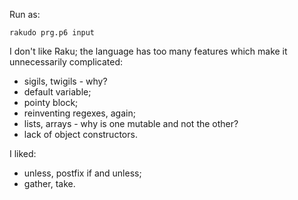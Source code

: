 Run as:
```
rakudo prg.p6 input
```

I don't like Raku; the language has too many features which make it unnecessarily complicated:

* sigils, twigils - why?
* default variable;
* pointy block;
* reinventing regexes, again;
* lists, arrays - why is one mutable and not the other?
* lack of object constructors.

I liked: 

* unless, postfix if and unless;
* gather, take.
